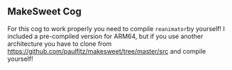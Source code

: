 ## MakeSweet Cog

For this cog to work properly you need to compile ``reanimator``by yourself!
I included a pre-compiled version for ARM64, but if you use another architecture you have to clone from  https://github.com/paulfitz/makesweet/tree/master/src and compile yourself!
